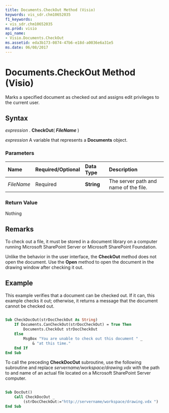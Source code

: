 ```yaml
---
title: Documents.CheckOut Method (Visio)
keywords: vis_sdr.chm10652035
f1_keywords:
- vis_sdr.chm10652035
ms.prod: visio
api_name:
- Visio.Documents.CheckOut
ms.assetid: eda3b173-0874-47b6-e18d-a0036e6a31e5
ms.date: 06/08/2017
---
```



# Documents.CheckOut Method (Visio)

Marks a specified document as checked out and assigns edit privileges to the current user.


## Syntax

 _expression_ . **CheckOut**( **_FileName_** )

 _expression_ A variable that represents a **Documents** object.


### Parameters



|**Name**|**Required/Optional**|**Data Type**|**Description**|
|:-----|:-----|:-----|:-----|
| _FileName_|Required| **String**|The server path and name of the file.|

### Return Value

Nothing


## Remarks

To check out a file, it must be stored in a document library on a computer running Microsoft SharePoint Server or Microsoft SharePoint Foundation.

Unlike the behavior in the user interface, the  **CheckOut** method does not open the document. Use the **Open** method to open the document in the drawing window after checking it out.


## Example

This example verifies that a document can be checked out. If it can, this example checks it out; otherwise, it returns a message that the document cannot be checked out.


```vb
 
Sub CheckDocOut(strDocCheckOut As String)  
    If Documents.CanCheckOut(strDocCheckOut) = True Then  
        Documents.CheckOut strDocCheckOut  
    Else  
        MsgBox "You are unable to check out this document " _  
            & "at this time."  
    End If    
End Sub
```

To call the preceding  **CheckDocOut** subroutine, use the following subroutine and replace _servername/workspace/drawing.vdx_ with the path to and name of an actual file located on a Microsoft SharePoint Server computer.




```vb
 
Sub DocOut()  
    Call CheckDocOut _  
        (strDocCheckOut:="http://servername/workspace/drawing.vdx ")  
End Sub
```


